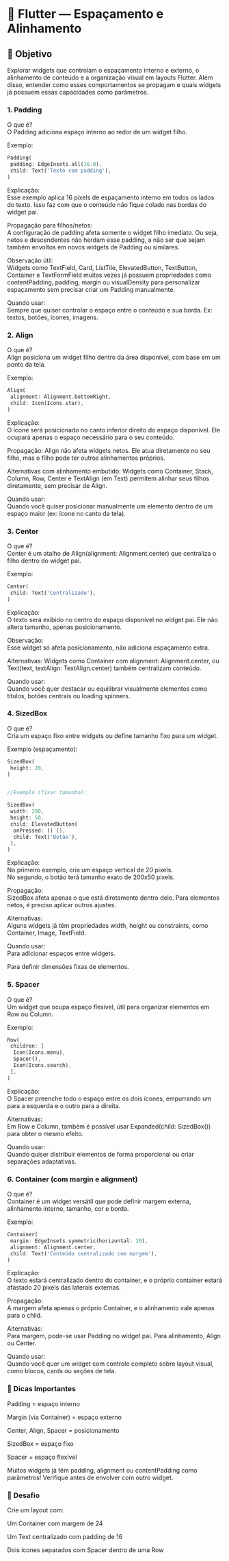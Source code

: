 # 📐 Flutter — Espaçamento e Alinhamento
## 🧭 Objetivo
Explorar widgets que controlam o espaçamento interno e externo, o alinhamento de conteúdo e a organização visual em layouts Flutter.
Além disso, entender como esses comportamentos se propagam e quais widgets já possuem essas capacidades como parâmetros.

### 1. Padding
O que é?  
O Padding adiciona espaço interno ao redor de um widget filho.  

Exemplo:
```dart
Padding(
 padding: EdgeInsets.all(16.0),
 child: Text('Texto com padding'),
)
```
Explicação:  
Esse exemplo aplica 16 pixels de espaçamento interno em todos os lados do texto. Isso faz com que o conteúdo não fique colado nas bordas do widget pai.  

Propagação para filhos/netos:  
A configuração de padding afeta somente o widget filho imediato. Ou seja, netos e descendentes não herdam esse padding, a não ser que sejam também envoltos em novos widgets de Padding ou similares.  

Observação útil:  
Widgets como TextField, Card, ListTile, ElevatedButton, TextButton, Container e TextFormField muitas vezes já possuem propriedades como contentPadding, padding, margin ou visualDensity para personalizar espaçamento sem precisar criar um Padding manualmente.  

Quando usar:  
Sempre que quiser controlar o espaço entre o conteúdo e sua borda. Ex: textos, botões, ícones, imagens.  

### 2. Align
O que é?  
Align posiciona um widget filho dentro da área disponível, com base em um ponto da tela.  

Exemplo:
```dart
Align(
 alignment: Alignment.bottomRight,
 child: Icon(Icons.star),
)
```

Explicação:  
O ícone será posicionado no canto inferior direito do espaço disponível. Ele ocupará apenas o espaço necessário para o seu conteúdo.  

Propagação:
Align não afeta widgets netos. Ele atua diretamente no seu filho, mas o filho pode ter outros alinhamentos próprios.  

Alternativas com alinhamento embutido:
Widgets como Container, Stack, Column, Row, Center e TextAlign (em Text) permitem alinhar seus filhos diretamente, sem precisar de Align.  

Quando usar:  
Quando você quiser posicionar manualmente um elemento dentro de um espaço maior (ex: ícone no canto da tela).  

### 3. Center
O que é?  
Center é um atalho de Align(alignment: Alignment.center) que centraliza o filho dentro do widget pai.  

Exemplo:  
```dart
Center(
 child: Text('Centralizado'),
)
```

Explicação:  
O texto será exibido no centro do espaço disponível no widget pai. Ele não altera tamanho, apenas posicionamento.  

Observação:  
Esse widget só afeta posicionamento, não adiciona espaçamento extra.  

Alternativas:
Widgets como Container com alignment: Alignment.center, ou Text(text, textAlign: TextAlign.center) também centralizam conteúdo.  

Quando usar:  
Quando você quer destacar ou equilibrar visualmente elementos como títulos, botões centrais ou loading spinners.  

### 4. SizedBox
O que é?  
Cria um espaço fixo entre widgets ou define tamanho fixo para um widget.  

Exemplo (espaçamento):
```dart
SizedBox(
 height: 20,
)


//Exemplo (fixar tamanho):

SizedBox(
 width: 200,
 height: 50,
 child: ElevatedButton(
  onPressed: () {},
  child: Text('Botão'),
 ),
)
```
Explicação:  
No primeiro exemplo, cria um espaço vertical de 20 pixels.  
No segundo, o botão terá tamanho exato de 200x50 pixels.  

Propagação:  
SizedBox afeta apenas o que está diretamente dentro dele. Para elementos netos, é preciso aplicar outros ajustes.  

Alternativas:  
Alguns widgets já têm propriedades width, height ou constraints, como Container, Image, TextField.  

Quando usar:  
Para adicionar espaços entre widgets.  

Para definir dimensões fixas de elementos.  

### 5. Spacer
O que é?  
Um widget que ocupa espaço flexível, útil para organizar elementos em Row ou Column.  

Exemplo:
```dart
Row(
 children: [
  Icon(Icons.menu),
  Spacer(),
  Icon(Icons.search),
 ],
)
```

Explicação:  
O Spacer preenche todo o espaço entre os dois ícones, empurrando um para a esquerda e o outro para a direita.  

Alternativas:  
Em Row e Column, também é possível usar Expanded(child: SizedBox()) para obter o mesmo efeito.  

Quando usar:  
Quando quiser distribuir elementos de forma proporcional ou criar separações adaptativas.  

### 6. Container (com margin e alignment)
O que é?  
Container é um widget versátil que pode definir margem externa, alinhamento interno, tamanho, cor e borda.  

Exemplo:
```dart
Container(
 margin: EdgeInsets.symmetric(horizontal: 20),
 alignment: Alignment.center,
 child: Text('Conteúdo centralizado com margem'),
)
```
Explicação:  
O texto estará centralizado dentro do container, e o próprio container estará afastado 20 pixels das laterais externas.  

Propagação:  
A margem afeta apenas o próprio Container, e o alinhamento vale apenas para o child.  

Alternativas:  
Para margem, pode-se usar Padding no widget pai. Para alinhamento, Align ou Center.    

Quando usar:  
Quando você quer um widget com controle completo sobre layout visual, como blocos, cards ou seções de tela.  

### 🧠 Dicas Importantes
Padding = espaço interno  

Margin (via Container) = espaço externo  

Center, Align, Spacer = posicionamento  

SizedBox = espaço fixo  

Spacer = espaço flexível  

Muitos widgets já têm padding, alignment ou contentPadding como parâmetros! Verifique antes de envolver com outro widget.  

### 🧪 Desafio
Crie um layout com:  

Um Container com margem de 24  

Um Text centralizado com padding de 16  

Dois ícones separados com Spacer dentro de uma Row  

